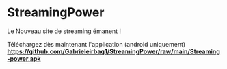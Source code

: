 # StreamingPower

Le Nouveau site de streaming émanent !

Téléchargez dès maintenant l'application (android uniquement)
**https://github.com/Gabrieleirbag1/StreamingPower/raw/main/Streaming-power.apk**
